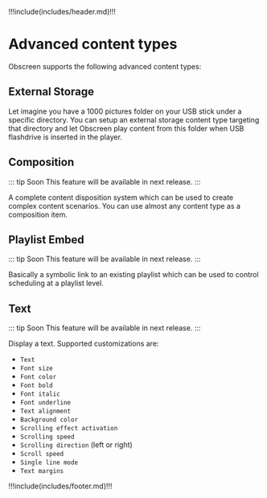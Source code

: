 !!!include(includes/header.md)!!!

# Advanced content types

Obscreen supports the following advanced content types:

## External Storage

Let imagine you have a 1000 pictures folder on your USB stick under a specific directory.
You can setup an external storage content type targeting that directory and let Obscreen play content from this folder
when USB flashdrive is inserted in the player.

## Composition

::: tip Soon
This feature will be available in next release.
:::

A complete content disposition system which can be used to create complex content scenarios.
You can use almost any content type as a composition item.

## Playlist Embed

::: tip Soon
This feature will be available in next release.
:::

Basically a symbolic link to an existing playlist which can be used to control scheduling at a playlist level.

## Text

::: tip Soon
This feature will be available in next release.
:::

Display a text. Supported customizations are:

- `Text`
- `Font size`
- `Font color`
- `Font bold`
- `Font italic`
- `Font underline`
- `Text alignment`
- `Background color`
- `Scrolling effect activation`
- `Scrolling speed`
- `Scrolling direction` (left or right)
- `Scroll speed`
- `Single line mode`
- `Text margins`

!!!include(includes/footer.md)!!!